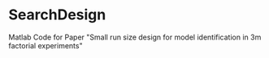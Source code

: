 # SearchDesign
Matlab Code for Paper "Small run size design for model identification in 3m factorial experiments"
